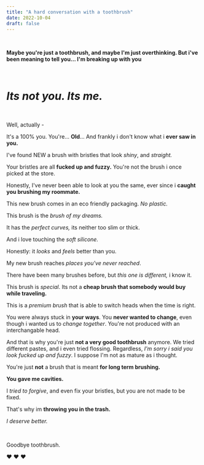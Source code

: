 ```yaml
---
title: "A hard conversation with a toothbrush"
date: 2022-10-04
draft: false
---
```

&nbsp;

**Maybe you're just a toothbrush, and maybe I'm just overthinking. But i've been meaning to tell you... I'm breaking up with you**

&nbsp;

# *Its not you. Its me.*

&nbsp;

Well, actually -

It's a 100% you. You're... **Old**... And frankly i don't know what i **ever saw in you.**

I've found NEW a brush with bristles that look *shiny*, and *straight.* 

Your bristles are all **fucked up and fuzzy.** You're not the brush i once picked at the store.

Honestly, I've never been able to look at you the same, ever since i **caught you brushing my roommate.**

This new brush comes in an eco friendly packaging. *No plastic.*

This brush is the *brush of my dreams.*

It has the *perfect curves,* its neither too slim or thick.

And i love touching the *soft silicone.*

Honestly: it *looks* and *feels* better than you.

My new brush reaches *places you've never reached*.

There have been many brushes before, but *this one is different,* i know it.

This brush is *special*. Its not a **cheap brush that somebody would buy while traveling.**

This is a *premium brush* that is able to switch heads when the time is right.

You were always stuck in **your ways**. You **never wanted to change**, even though i wanted us to *change together*. You're not produced with an interchangable head.

And that is why you're just **not a very good toothbrush** anymore. We tried different pastes, and i even tried flossing. Regardless, *I'm sorry i said you look fucked up and fuzzy*. I suppose I'm not as mature as i thought.

You're just **not** a brush that is meant **for long term brushing.**

**You gave me cavities.**

I *tried to forgive*, and even fix your bristles, but you are not made to be fixed. 

That's why im **throwing you in the trash.**

*I deserve better.*

&nbsp;

Goodbye toothbrush.

❤️
❤️
❤️